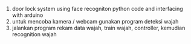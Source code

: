 1. door lock system using face recogniton python code and interfacing with arduino
2. untuk mencoba kamera / webcam gunakan program deteksi wajah
3. jalankan program rekam data wajah, train wajah, controller, kemudian recognition wajah 
